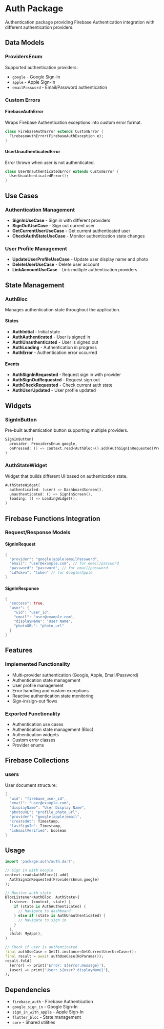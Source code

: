 # Auth Package

Authentication package providing Firebase Authentication integration with different authentication providers.

## Data Models

### ProvidersEnum

Supported authentication providers:

- `google` - Google Sign-In
- `apple` - Apple Sign-In
- `emailPassword` - Email/Password authentication

### Custom Errors

#### FirebaseAuthError

Wraps Firebase Authentication exceptions into custom error format.

```dart
class FirebaseAuthError extends CustomError {
  FirebaseAuthError(FirebaseAuthException e);
}
```

#### UserUnauthenticatedError

Error thrown when user is not authenticated.

```dart
class UserUnauthenticatedError extends CustomError {
  UserUnauthenticatedError();
}
```

## Use Cases

### Authentication Management

- **SignInUseCase** - Sign in with different providers
- **SignOutUseCase** - Sign out current user
- **GetCurrentUserUseCase** - Get current authenticated user
- **CheckAuthStateUseCase** - Monitor authentication state changes

### User Profile Management

- **UpdateUserProfileUseCase** - Update user display name and photo
- **DeleteUserUseCase** - Delete user account
- **LinkAccountUseCase** - Link multiple authentication providers

## State Management

### AuthBloc

Manages authentication state throughout the application.

#### States

- **AuthInitial** - Initial state
- **AuthAuthenticated** - User is signed in
- **AuthUnauthenticated** - User is signed out
- **AuthLoading** - Authentication in progress
- **AuthError** - Authentication error occurred

#### Events

- **AuthSignInRequested** - Request sign in with provider
- **AuthSignOutRequested** - Request sign out
- **AuthCheckRequested** - Check current auth state
- **AuthUserUpdated** - User profile updated

## Widgets

### SignInButton

Pre-built authentication button supporting multiple providers.

```dart
SignInButton(
  provider: ProvidersEnum.google,
  onPressed: () => context.read<AuthBloc>().add(AuthSignInRequested(ProvidersEnum.google)),
)
```

### AuthStateWidget

Widget that builds different UI based on authentication state.

```dart
AuthStateWidget(
  authenticated: (user) => DashboardScreen(),
  unauthenticated: () => SignInScreen(),
  loading: () => LoadingWidget(),
)
```

## Firebase Functions Integration

### Request/Response Models

#### SignInRequest

```dart
{
  "provider": "google|apple|emailPassword",
  "email": "user@example.com", // for email/password
  "password": "password", // for email/password
  "idToken": "token" // for Google/Apple
}
```

#### SignInResponse

```dart
{
  "success": true,
  "user": {
    "uid": "user_id",
    "email": "user@example.com",
    "displayName": "User Name",
    "photoURL": "photo_url"
  }
}
```

## Features

### Implemented Functionality

- Multi-provider authentication (Google, Apple, Email/Password)
- Authentication state management
- User profile management
- Error handling and custom exceptions
- Reactive authentication state monitoring
- Sign-in/sign-out flows

### Exported Functionality

- Authentication use cases
- Authentication state management (Bloc)
- Authentication widgets
- Custom error classes
- Provider enums

## Firebase Collections

### users

User document structure:

```dart
{
  "uid": "firebase_user_id",
  "email": "user@example.com",
  "displayName": "User Display Name",
  "photoURL": "profile_photo_url",
  "provider": "google|apple|email",
  "createdAt": Timestamp,
  "lastSignIn": Timestamp,
  "isEmailVerified": boolean
}
```

## Usage

```dart
import 'package:auth/auth.dart';

// Sign in with Google
context.read<AuthBloc>().add(
  AuthSignInRequested(ProvidersEnum.google)
);

// Monitor auth state
BlocListener<AuthBloc, AuthState>(
  listener: (context, state) {
    if (state is AuthAuthenticated) {
      // Navigate to dashboard
    } else if (state is AuthUnauthenticated) {
      // Navigate to sign in
    }
  },
  child: MyApp(),
)

// Check if user is authenticated
final authUseCase = GetIt.instance<GetCurrentUserUseCase>();
final result = await authUseCase(NoParams());
result.fold(
  (error) => print('Error: ${error.message}'),
  (user) => print('User: ${user?.displayName}'),
);
```

## Dependencies

- `firebase_auth` - Firebase Authentication
- `google_sign_in` - Google Sign-In
- `sign_in_with_apple` - Apple Sign-In
- `flutter_bloc` - State management
- `core` - Shared utilities
